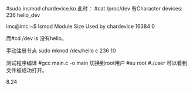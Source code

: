 #sudo insmod chardevice.ko 
此时：
#cat /proc/dev 
有Character devices:
236 hello_dev

imc@imc:~$ lsmod
Module                  Size  Used by
chardevice             16384  0

而#cd /dev
ls 
没有hello。

手动注册节点
sudo mknod /dev/hello c 236 10

测试程序编译
#gcc main.c -o main
切换到root用户
#su root
#./user
可以看到文件被成功打开。


8.24